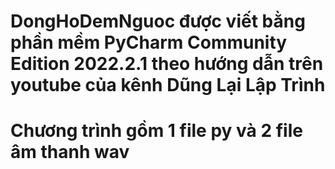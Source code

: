 # DongHoDemNguoc được viết bằng phần mềm PyCharm Community Edition 2022.2.1 theo hướng dẫn trên youtube của kênh Dũng Lại Lập Trình
# Chương trình gồm 1 file py và 2 file âm thanh wav

